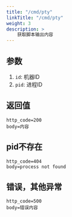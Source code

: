 ```yaml
---
title: "/cmd/pty"
linkTitle: "/cmd/pty"
weight: 3
description: >
    获取脚本输出内容
---
```


## 参数

1. `id`: 机器ID
2. `pid`: 进程ID

## 返回值

    http_code=200
    body=内容

## pid不存在

    http_code=404
    body=process not found

## 错误，其他异常

    http_code=500
    body=错误内容